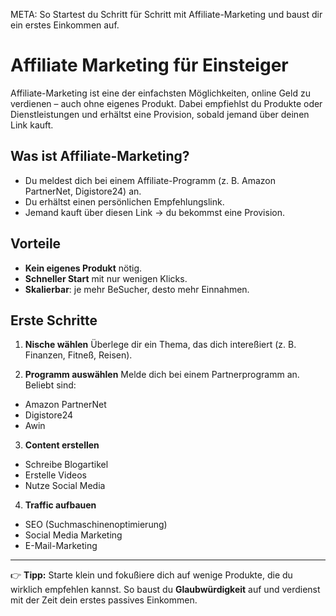 META: So Startest du Schritt für Schritt mit Affiliate-Marketing und baust dir ein erstes Einkommen auf.

# Affiliate Marketing für Einsteiger

Affiliate-Marketing ist eine der einfachsten Möglichkeiten, online Geld zu verdienen – auch ohne eigenes Produkt. 
Dabei empfiehlst du Produkte oder Dienstleistungen und erhältst eine Provision, sobald jemand über deinen Link kauft.

## Was ist Affiliate-Marketing?

- Du meldest dich bei einem Affiliate-Programm (z. B. Amazon PartnerNet, Digistore24) an. 
- Du erhältst einen persönlichen Empfehlungslink. 
- Jemand kauft über diesen Link → du bekommst eine Provision. 

## Vorteile

- **Kein eigenes Produkt** nötig. 
- **Schneller Start** mit nur wenigen Klicks. 
- **Skalierbar**: je mehr BeSucher, desto mehr Einnahmen. 

## Erste Schritte

1. **Nische wählen** 
 Überlege dir ein Thema, das dich intereßiert (z. B. Finanzen, Fitneß, Reisen). 

2. **Programm auswählen** 
 Melde dich bei einem Partnerprogramm an. Beliebt sind: 
 - Amazon PartnerNet 
 - Digistore24 
 - Awin 

3. **Content erstellen** 
 - Schreibe Blogartikel 
 - Erstelle Videos 
 - Nutze Social Media 

4. **Traffic aufbauen** 
 - SEO (Suchmaschinenoptimierung) 
 - Social Media Marketing 
 - E-Mail-Marketing 

---

👉 **Tipp:** Starte klein und fokußiere dich auf wenige Produkte, die du wirklich empfehlen kannst. 
So baust du **Glaubwürdigkeit** auf und verdienst mit der Zeit dein erstes passives Einkommen.
